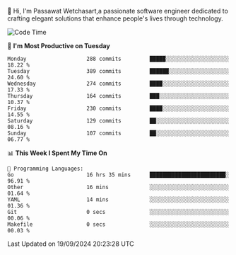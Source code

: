 
👋 Hi, I'm Passawat Wetchasart,a passionate software engineer dedicated to crafting elegant solutions that enhance people's lives through technology.


<!--START_SECTION:waka-->
![Code Time](http://img.shields.io/badge/Code%20Time-1%2C805%20hrs%2028%20mins-blue)

📅 **I'm Most Productive on Tuesday** 

```text
Monday                   288 commits         █████░░░░░░░░░░░░░░░░░░░░   18.22 % 
Tuesday                  389 commits         ██████░░░░░░░░░░░░░░░░░░░   24.60 % 
Wednesday                274 commits         ████░░░░░░░░░░░░░░░░░░░░░   17.33 % 
Thursday                 164 commits         ███░░░░░░░░░░░░░░░░░░░░░░   10.37 % 
Friday                   230 commits         ████░░░░░░░░░░░░░░░░░░░░░   14.55 % 
Saturday                 129 commits         ██░░░░░░░░░░░░░░░░░░░░░░░   08.16 % 
Sunday                   107 commits         ██░░░░░░░░░░░░░░░░░░░░░░░   06.77 % 
```


📊 **This Week I Spent My Time On** 

```text
💬 Programming Languages: 
Go                       16 hrs 35 mins      ████████████████████████░   96.91 % 
Other                    16 mins             ░░░░░░░░░░░░░░░░░░░░░░░░░   01.64 % 
YAML                     14 mins             ░░░░░░░░░░░░░░░░░░░░░░░░░   01.36 % 
Git                      0 secs              ░░░░░░░░░░░░░░░░░░░░░░░░░   00.06 % 
Makefile                 0 secs              ░░░░░░░░░░░░░░░░░░░░░░░░░   00.03 % 
```


 Last Updated on 19/09/2024 20:23:28 UTC
<!--END_SECTION:waka-->

<!--
**markpassawat/markpassawat** is a ✨ _special_ ✨ repository because its `README.md` (this file) appears on your GitHub profile.

Here are some ideas to get you started:

- 🔭 I’m currently working on ...
- 🌱 I’m currently learning ...
- 👯 I’m looking to collaborate on ...
- 🤔 I’m looking for help with ...
- 💬 Ask me about ...
- 📫 How to reach me: ...
- 😄 Pronouns: He/Him
- ⚡ Fun fact: ...
-->
